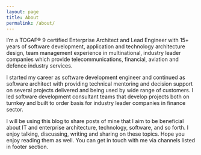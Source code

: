 ```yaml
---
layout: page
title: About
permalink: /about/
---
```


I’m a TOGAF® 9 certified Enterprise Architect and Lead Engineer with 15+ years of software development, application and technology architecture design, team management experience in multinational, industry leader companies which provide telecommunications, financial, aviation and defence industry services. 

I started my career as software development engineer and continued as software architect with providing technical mentoring and decision support on several projects delivered and being used by wide range of customers. I led software development consultant teams that develop projects both on turnkey and built to order basis for industry leader companies in finance sector.

I will be using this blog to share posts of mine that I aim to be beneficial about IT and enterprise architecture, technology, software, and so forth. I enjoy talking, discussing, writing and sharing on these topics. Hope you enjoy reading them as well. You can get in touch with me via channels listed in footer section.